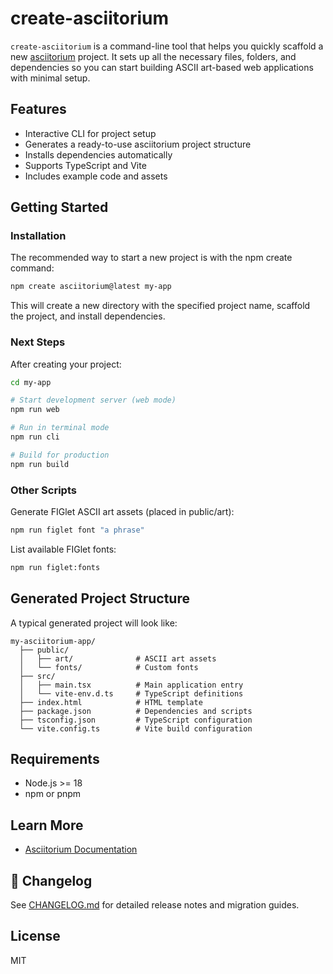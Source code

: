 # create-asciitorium

`create-asciitorium` is a command-line tool that helps you quickly scaffold a new [asciitorium](../asciitorium) project. It sets up all the necessary files, folders, and dependencies so you can start building ASCII art-based web applications with minimal setup.

## Features

- Interactive CLI for project setup
- Generates a ready-to-use asciitorium project structure
- Installs dependencies automatically
- Supports TypeScript and Vite
- Includes example code and assets

## Getting Started

### Installation

The recommended way to start a new project is with the npm create command:

```bash
npm create asciitorium@latest my-app
```

This will create a new directory with the specified project name, scaffold the project, and install dependencies.

### Next Steps

After creating your project:

```bash
cd my-app

# Start development server (web mode)
npm run web

# Run in terminal mode
npm run cli

# Build for production
npm run build
```

### Other Scripts

Generate FIGlet ASCII art assets (placed in public/art):

```bash
npm run figlet font "a phrase"
```

List available FIGlet fonts:

```bash
npm run figlet:fonts
```

## Generated Project Structure

A typical generated project will look like:

```
my-asciitorium-app/
  ├── public/
  │   ├── art/              # ASCII art assets
  │   └── fonts/            # Custom fonts
  ├── src/
  │   ├── main.tsx          # Main application entry
  │   └── vite-env.d.ts     # TypeScript definitions
  ├── index.html            # HTML template
  ├── package.json          # Dependencies and scripts
  ├── tsconfig.json         # TypeScript configuration
  └── vite.config.ts        # Vite build configuration
```

## Requirements

- Node.js >= 18
- npm or pnpm

## Learn More

- [Asciitorium Documentation](../asciitorium)

## 📝 Changelog

See [CHANGELOG.md](../../CHANGELOG.md) for detailed release notes and migration guides.

## License

MIT

